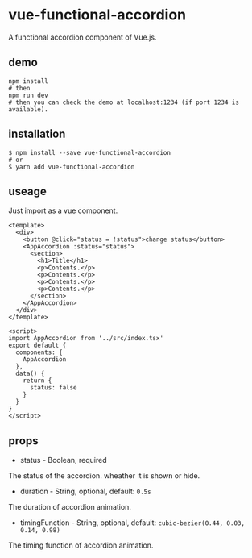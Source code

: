 # vue-functional-accordion

A functional accordion component of Vue.js.

## demo

```
npm install
# then
npm run dev
# then you can check the demo at localhost:1234 (if port 1234 is available).
```

## installation

```
$ npm install --save vue-functional-accordion
# or
$ yarn add vue-functional-accordion
```

## useage

Just import as a vue component.

```Vue
<template>
  <div>
    <button @click="status = !status">change status</button>
    <AppAccordion :status="status">
      <section>
        <h1>Title</h1>
        <p>Contents.</p>
        <p>Contents.</p>
        <p>Contents.</p>
        <p>Contents.</p>
      </section>
    </AppAccordion>
  </div>
</template>

<script>
import AppAccordion from '../src/index.tsx'
export default {
  components: {
    AppAccordion
  },
  data() {
    return {
      status: false
    }
  }
}
</script>
```


## props

* status - Boolean, required

The status of the accordion. wheather it is shown or hide.

* duration - String, optional, default: `0.5s`

The duration of accordion animation.

* timingFunction - String, optional, default: `cubic-bezier(0.44, 0.03, 0.14, 0.98)`

The timing function of accordion animation.
